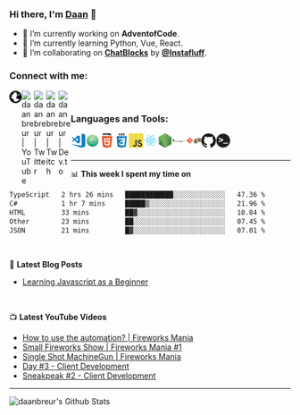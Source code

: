 
### Hi there, I'm [Daan][website] 👋

- 🔭 I’m currently working on **AdventofCode**.
- 🌱 I’m currently learning Python, Vue, React.
- 👯 I’m collaborating on **[ChatBlocks][chatblocksProd]** by **[@Instafluff][instafluff]**. 


### Connect with me:

[<img align="left" alt="daanbreur.com" width="22px" src="https://raw.githubusercontent.com/iconic/open-iconic/master/svg/globe.svg" />][website]
[<img align="left" alt="daanbreur | YouTube" width="22px" src="https://cdn.jsdelivr.net/npm/simple-icons@v3/icons/youtube.svg" />][youtube]
[<img align="left" alt="daanbreur | Twitter" width="22px" src="https://cdn.jsdelivr.net/npm/simple-icons@v3/icons/twitter.svg" />][twitter]
[<img align="left" alt="daanbreur | Twitch" width="22px" src="https://cdn.jsdelivr.net/npm/simple-icons@v3/icons/twitch.svg" />][twitch]
[<img align="left" alt="daanbreur | Dev.to" width="22px" src="https://d2fltix0v2e0sb.cloudfront.net/dev-badge.svg" />][devto]

<br />

### Languages and Tools:

<img align="left" alt="Visual Studio Code" width="26px" src="https://raw.githubusercontent.com/github/explore/master/topics/visual-studio-code/visual-studio-code.png" />
<img align="left" alt="Atom" width="26px" src="https://raw.githubusercontent.com/github/explore/master/topics/atom/atom.png" />
<img align="left" alt="HTML5" width="26px" src="https://raw.githubusercontent.com/github/explore/master/topics/html/html.png" />
<img align="left" alt="CSS3" width="26px" src="https://raw.githubusercontent.com/github/explore/master/topics/css/css.png" />
<img align="left" alt="JavaScript" width="26px" src="https://raw.githubusercontent.com/github/explore/master/topics/javascript/javascript.png" />
<img align="left" alt="React" width="26px" src="https://raw.githubusercontent.com/github/explore/master/topics/react/react.png" />
<img align="left" alt="Node.js" width="26px" src="https://raw.githubusercontent.com/github/explore/master/topics/nodejs/nodejs.png" />
<img align="left" alt="MongoDB" width="26px" src="https://raw.githubusercontent.com/github/explore/master/topics/mongodb/mongodb.png" />
<img align="left" alt="Git" width="26px" src="https://raw.githubusercontent.com/github/explore/master/topics/git/git.png" />
<img align="left" alt="GitHub" width="26px" src="https://raw.githubusercontent.com/github/explore/master/topics/github/github.png" />
<img align="left" alt="Terminal" width="26px" src="https://raw.githubusercontent.com/github/explore/master/topics/terminal/terminal.png" />

<br />
<br />

---

📊 **This week I spent my time on**
<!--START_SECTION:waka-->
```text
TypeScript   2 hrs 26 mins   ████████████░░░░░░░░░░░░░   47.36 % 
C#           1 hr 7 mins     █████▒░░░░░░░░░░░░░░░░░░░   21.96 % 
HTML         33 mins         ██▓░░░░░░░░░░░░░░░░░░░░░░   10.84 % 
Other        23 mins         ██░░░░░░░░░░░░░░░░░░░░░░░   07.45 % 
JSON         21 mins         █▓░░░░░░░░░░░░░░░░░░░░░░░   07.01 % 
```
<!--END_SECTION:waka-->

<br />

📕 **Latest Blog Posts**
<!-- BLOG:START -->
- [Learning Javascript as a Beginner](https://dev.to/daanbreur/learning-javascript-as-a-beginner-5ekk)
<!-- BLOG:END -->

<br />

📺 **Latest YouTube Videos**
<!-- YOUTUBE:START -->
- [How to use the automation? | Fireworks Mania](https://www.youtube.com/watch?v=uls_CAJnTDs)
- [Small Fireworks Show | Fireworks Mania #1](https://www.youtube.com/watch?v=YP2lj5YG98k)
- [Single Shot MachineGun | Fireworks Mania](https://www.youtube.com/watch?v=d2WeaBxqQ4c)
- [Day #3 - Client Development](https://www.youtube.com/watch?v=u42-501oxQ4)
- [Sneakpeak #2 - Client Development](https://www.youtube.com/watch?v=bRAsGe3oKrg)
<!-- YOUTUBE:END -->

---

<img align="left" alt="daanbreur's Github Stats" src="https://github-readme-stats.vercel.app/api?username=daanbreur&show_icons=true&hide_border=true" />

[website]: https://daanbreur.systems
[twitter]: https://twitter.com/portaalg
[twitch]: https://twitch.tv/portaalgaming
[youtube]: https://youtube.com/channel/UCGWs9foruVqIoEf2sLBfJAg
[devto]: https://dev.to/daanbreur
[instafluff]: http://github.com/Instafluff

[chatblocksProd]: https://instafluff.tv/ChatBlocks
[chatblocksCode]: https://github.com/instafluff/ChatBlocks
